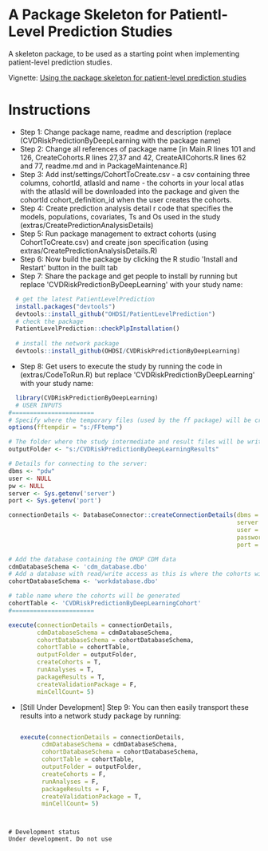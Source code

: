 A Package Skeleton for Patientl-Level Prediction Studies
========================================================

A skeleton package, to be used as a starting point when implementing patient-level prediction studies.

Vignette: [Using the package skeleton for patient-level prediction studies](https://raw.githubusercontent.com/OHDSI/StudyProtocolSandbox/master/CVDRiskPredictionByDeepLearning/inst/doc/UsingSkeletonPackage.pdf)

Instructions 
===================

- Step 1: Change package name, readme and description (replace (CVDRiskPredictionByDeepLearning with the package name)
- Step 2: Change all references of package name [in Main.R lines 101 and 126, CreateCohorts.R lines 27,37 and 42, CreateAllCohorts.R lines 62 and 77, readme.md and in PackageMaintenance.R]
- Step 3: Add inst/settings/CohortToCreate.csv - a csv containing three columns, cohortId, atlasId and name - the cohorts in your local atlas with the atlasId will be downloaded into the package and given the cohortId cohort_definition_id when the user creates the cohorts.
- Step 4: Create prediction analysis detail r code that specifies the models, populations, covariates, Ts and Os used in the study (extras/CreatePredictionAnalysisDetails)
- Step 5: Run package management to extract cohorts (using CohortToCreate.csv) and create json specification (using extras/CreatePredictionAnalysisDetails.R)
- Step 6: Now build the package by clicking the R studio 'Install and Restart' button in the built tab 
- Step 7: Share the package and get people to install by running but replace 'CVDRiskPredictionByDeepLearning' with your study name:
```r
  # get the latest PatientLevelPrediction
  install.packages("devtools")
  devtools::install_github("OHDSI/PatientLevelPrediction")
  # check the package
  PatientLevelPrediction::checkPlpInstallation()
  
  # install the network package
  devtools::install_github(OHDSI/CVDRiskPredictionByDeepLearning)
```

- Step 8: Get users to execute the study by running the code in (extras/CodeToRun.R) but replace 'CVDRiskPredictionByDeepLearning' with your study name:
```r
  library(CVDRiskPredictionByDeepLearning)
  # USER INPUTS
#=======================
# Specify where the temporary files (used by the ff package) will be created:
options(fftempdir = "s:/FFtemp")

# The folder where the study intermediate and result files will be written:
outputFolder <- "s:/CVDRiskPredictionByDeepLearningResults"

# Details for connecting to the server:
dbms <- "pdw"
user <- NULL
pw <- NULL
server <- Sys.getenv('server')
port <- Sys.getenv('port')

connectionDetails <- DatabaseConnector::createConnectionDetails(dbms = dbms,
                                                                server = server,
                                                                user = user,
                                                                password = pw,
                                                                port = port)

# Add the database containing the OMOP CDM data
cdmDatabaseSchema <- 'cdm_database.dbo'
# Add a database with read/write access as this is where the cohorts will be generated
cohortDatabaseSchema <- 'workdatabase.dbo'

# table name where the cohorts will be generated
cohortTable <- 'CVDRiskPredictionByDeepLearningCohort'
#=======================

execute(connectionDetails = connectionDetails,
        cdmDatabaseSchema = cdmDatabaseSchema,
        cohortDatabaseSchema = cohortDatabaseSchema,
        cohortTable = cohortTable,
        outputFolder = outputFolder,
        createCohorts = T,
        runAnalyses = T,
        packageResults = T,
        createValidationPackage = F,
        minCellCount= 5)
```
- [Still Under Development] Step 9: You can then easily transport these results into a network study package by running:
  ```r
  
  execute(connectionDetails = connectionDetails,
        cdmDatabaseSchema = cdmDatabaseSchema,
        cohortDatabaseSchema = cohortDatabaseSchema,
        cohortTable = cohortTable,
        outputFolder = outputFolder,
        createCohorts = F,
        runAnalyses = F,
        packageResults = F,
        createValidationPackage = T,
        minCellCount= 5)
  

```


# Development status
Under development. Do not use
